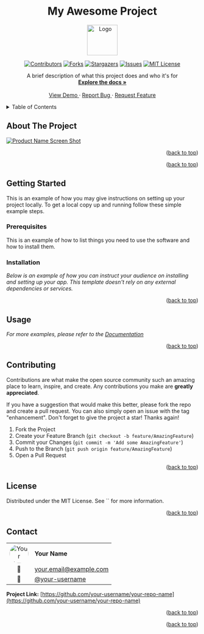 <!--
*** Thanks for checking out the Best-README-Template. If you have a suggestion
*** that would make this better, please fork the repo and create a pull request
*** or simply open an issue with the tag "enhancement".
*** Don't forget to give the project a star!
*** Thanks again! Now go create something AMAZING! :D
-->
<!-- PROJECT LOGO AND TITLE -->
<!-- Improved compatibility of back to top link:
See: https://github.com/othneildrew/Best-README-Template/pull/73 -->
<a id="readme-top"></a>
<div align="center">
  <h1>My Awesome Project</h1>
  <a href="https://github.com/your-username/your-repo-name">
    <img src="images/logo.png" alt="Logo" width="80" height="80">
  </a>
</div>

<!-- PROJECT SHIELDS -->
<!--
*** I'm using markdown "reference style" links for readability.
*** Reference links are enclosed in brackets [ ] instead of parentheses ( ).
*** See the bottom of this document for the declaration of the reference variables
*** for contributors-url, forks-url, etc. This is an optional,
*** concise syntax you may use.
*** https://www.markdownguide.org/basic-syntax/#reference-style-links
-->

<div align="center">

[![Contributors][contributors-shield]][contributors-url]
[![Forks][forks-shield]][forks-url]
[![Stargazers][stars-shield]][stars-url]
[![Issues][issues-shield]][issues-url]
[![MIT License][license-shield]][license-url]
</div>
<!-- PROJECT DESCRIPTION -->

<div align="center">
  <p align="center">
    A brief description of what this project does and who it&#x27;s for
    <br />
    <a href="https://github.com/your-username/your-repo-name">
      <strong>Explore the docs »</strong>
    </a>
    <br />
    <br />
    <a href="https://github.com/your-username/your-repo-name">
      View Demo
    </a>
    ·
    <a href="https://github.com/your-username/your-repo-name/issues/new?labels=bug&template=bug-report---.md">
      Report Bug
    </a>
    ·
    <a href="https://github.com/your-username/your-repo-name/issues/new?labels=enhancement&template=feature-request---.md">
      Request Feature
    </a>
  </p>
</div>

<!-- TABLE OF CONTENTS -->

<details>
  <summary>Table of Contents</summary>
  <ol>
    <li>
      <a href="#about-the-project">About The Project</a>
    </li>
    <li>
      <a href="#getting-started">Getting Started</a>
      <ul>
        <li><a href="#prerequisites">Prerequisites</a></li>
        <li><a href="#installation">Installation</a></li>
      </ul>
    </li>
    <li><a href="#usage">Usage</a></li>

    <li><a href="#contributing">Contributing</a></li>
    <li><a href="#license">License</a></li>
    <li><a href="#contact">Contact</a></li>

    <li><a href="docs/FAQ.md">FAQ</a></li>
  </ol>
</details>

<!-- ABOUT THE PROJECT -->

## About The Project

[![Product Name Screen Shot][product-screenshot]](https://example.com)



<p align="right">(<a href="#readme-top">back to top</a>)</p>


<p align="right">(<a href="#readme-top">back to top</a>)</p>

<!-- GETTING STARTED -->

## Getting Started

This is an example of how you may give instructions on setting up your project
locally. To get a local copy up and running follow these simple example steps.

### Prerequisites

This is an example of how to list things you need to use the software and how
to install them.

### Installation

_Below is an example of how you can instruct your audience on installing and
setting up your app. This template doesn't rely on any external dependencies
or services._

<p align="right">(<a href="#readme-top">back to top</a>)</p>

<!-- USAGE EXAMPLES -->

## Usage



_For more examples, please refer to the [Documentation](https://example.com)_

<p align="right">(<a href="#readme-top">back to top</a>)</p>

<!-- ROADMAP -->
<!-- CONTRIBUTING -->

## Contributing

Contributions are what make the open source community such an amazing place to
learn, inspire, and create. Any contributions you make are **greatly appreciated**.

If you have a suggestion that would make this better, please fork the repo and
create a pull request. You can also simply open an issue with the tag
"enhancement". Don't forget to give the project a star! Thanks again!

1. Fork the Project
2. Create your Feature Branch (`git checkout -b feature/AmazingFeature`)
3. Commit your Changes (`git commit -m 'Add some AmazingFeature'`)
4. Push to the Branch (`git push origin feature/AmazingFeature`)
5. Open a Pull Request
<p align="right">(<a href="#readme-top">back to top</a>)</p>

<!-- LICENSE -->

## License

Distributed under the MIT License. See `` for more information.

<p align="right">(<a href="#readme-top">back to top</a>)</p>

<!-- CONTACT -->

## Contact

| | |
|:---:|:---|
| <img src="https://github.com/your-username.png" alt="Your Name" width="50" height="50" style="border-radius: 50%;"> | **Your Name** |
| 📧 | [your.email@example.com](mailto:your.email@example.com) |
| 🐙 | [@your-username](https://github.com/your-username) |

**Project Link:** [https://github.com/your-username/your-repo-name](https://github.com/your-username/your-repo-name)

<p align="right">(<a href="#readme-top">back to top</a>)</p>

<!-- ACKNOWLEDGMENTS -->

<p align="right">(<a href="#readme-top">back to top</a>)</p>

<!-- MARKDOWN LINKS & IMAGES -->
<!-- https://www.markdownguide.org/basic-syntax/#reference-style-links -->

[contributors-shield]: https://img.shields.io/github/contributors/your-username/your-repo-name.svg?style=for-the-badge
[contributors-url]: https://github.com/your-username/your-repo-name/graphs/contributors
[forks-shield]: https://img.shields.io/github/forks/your-username/your-repo-name.svg?style=for-the-badge
[forks-url]: https://github.com/your-username/your-repo-name/network/members
[stars-shield]: https://img.shields.io/github/stars/your-username/your-repo-name.svg?style=for-the-badge
[stars-url]: https://github.com/your-username/your-repo-name/stargazers
[issues-shield]: https://img.shields.io/github/issues/your-username/your-repo-name.svg?style=for-the-badge
[issues-url]: https://github.com/your-username/your-repo-name/issues
[license-shield]: https://img.shields.io/github/license/your-username/your-repo-name.svg?style=for-the-badge
[license-url]: https://github.com/your-username/your-repo-name/blob/master/
[product-screenshot]: images/screenshot.png
